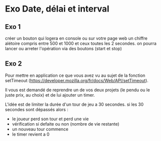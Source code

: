 # Exo Date, délai et interval

## Exo 1
créer un bouton qui logera en console ou sur votre page web un chiffre alétoire compris entre 500 et 1000 et ceux toutes les 2 secondes.
on pourra lancer ou arreter l'opération via des boutons (start et stop)

## Exo 2

Pour mettre en application ce que vous avez vu au sujet de la fonction setTimeout (https://developer.mozilla.org/fr/docs/Web/API/setTimeout).

Il vous est demandé de reprendre un de vos deux projets (le pendu ou le juste prix, au choix) et de lui ajouter un timer. 

L'idée est de limiter la durée d'un tour de jeu a 30 secondes. si les 30 secondes sont dépassés alors :
 - le joueur perd son tour et perd une vie
 - vérification si defaite ou non (nombre de vie restante)
 - un nouveau tour commence
 - le timer revient a 0